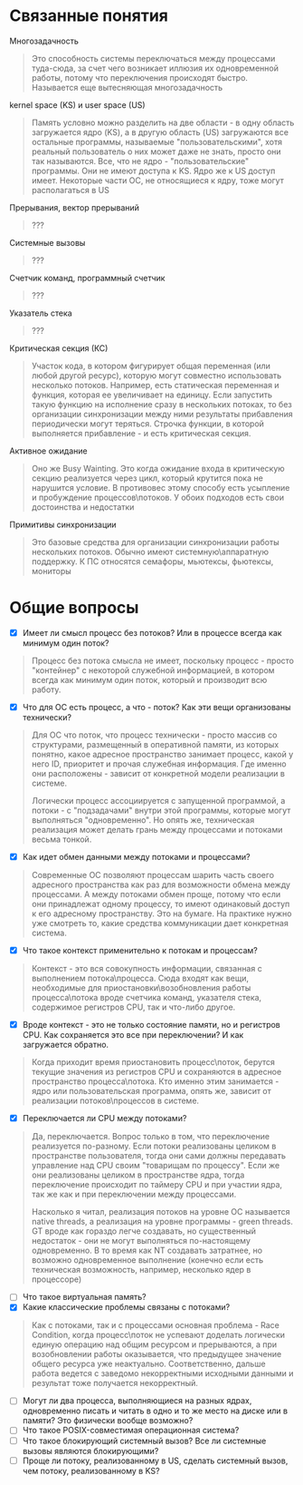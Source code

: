 # Связанные понятия

Многозадачность

> Это способность системы переключаться между процессами туда-сюда, за счет чего возникает иллюзия их одновременной работы, потому что переключения происходят быстро. Называется еще вытесняющая многозадачность

kernel space (KS) и user space (US)

> Память условно можно разделить на две области - в одну область загружается ядро (KS), а в другую область (US) загружаются все остальные программы, называемые "пользовательскими", хотя реальный пользователь о них может даже не знать, просто они так называются. Все, что не ядро - "пользовательские" программы. Они не имеют доступа к KS. Ядро же к US доступ имеет. Некоторые части ОС, не относящиеся к ядру, тоже могут располагаться в US

Прерывания, вектор прерываний

> ???

Системные вызовы

> ???

Счетчик команд, программный счетчик

> ???

Указатель стека

> ???

Критическая секция (КС)

> Участок кода, в котором фигурирует общая переменная (или любой другой ресурс), которую могут совместно использовать несколько потоков. Например, есть статическая переменная и функция, которая ее увеличивает на единицу. Если запустить такую функцию на исполнение сразу в нескольких потоках, то без организации синхронизации между ними результаты прибавления периодически могут теряться. Строчка функции, в которой выполняется прибавление - и есть критическая секция.

Активное ожидание

> Оно же Busy Wainting. Это когда ожидание входа в критическую секцию реализуется через цикл, который крутится пока не нарушится условие. В противовес этому способу есть усыпление и пробуждение процессов\потоков. У обоих подходов есть свои достоинства и недостатки

Примитивы синхронизации

> Это базовые средства для организации синхронизации работы нескольких потоков. Обычно имеют системную\аппаратную поддержку. К ПС относятся семафоры, мьютексы, фьютексы, мониторы

# Общие вопросы

- [x] Имеет ли смысл процесс без потоков? Или в процессе всегда как минимум один поток?

> Процесс без потока смысла не имеет, поскольку процесс - просто "контейнер" с некоторой служебной информацией, в котором всегда как минимум один поток, который и производит всю работу.

- [x] Что для ОС есть процесс, а что - поток? Как эти вещи организованы технически?

> Для ОС что поток, что процесс технически - просто массив со структурами, размещенный в оперативной памяти, из которых понятно, какое адресное пространство занимает процесс, какой у него ID, приоритет и прочая служебная информация. Где именно они расположены - зависит от конкретной модели реализации в системе.
>
> Логически процесс ассоциируется с запущенной программой, а потоки - с "подзадачами" внутри этой программы, которые могут выполняться "одновременно". Но опять же, техническая реализация может делать грань между процессами и потоками весьма тонкой.

- [x] Как идет обмен данными между потоками и процессами?

> Современные ОС позволяют процессам шарить часть своего адресного пространства как раз для возможности обмена между процессами. А между потоками обмен проще, потому что если они принадлежат одному процессу, то имеют одинаковый доступ к его адресному пространству. Это на бумаге. На практике нужно уже смотреть то, какие средства коммуникации дает конкретная система.

- [x] Что такое контекст применительно к потокам и процессам?

> Контекст - это вся совокупность информации, связанная с выполнением потока\процесса. Сюда входят как вещи, необходимые для приостановки\возобновления работы процесса\потока вроде счетчика команд, указателя стека, содержимое регистров CPU, так и что-либо другое.

- [x] Вроде контекст - это не только состояние памяти, но и регистров CPU. Как сохраняется это все при переключении? И как загружается обратно.

> Когда приходит время приостановить процесс\поток, берутся текущие значения из регистров CPU и сохраняются в адресное пространство процесса\потока. Кто именно этим занимается - ядро или пользовательская программа, опять же, зависит от реализации потоков\процессов в системе.

- [x] Переключается ли CPU между потоками?

> Да, переключается. Вопрос только в том, что переключение реализуется по-разному. Если потоки реализованы целиком в пространстве пользователя, тогда они сами должны передавать управление над CPU своим "товарищам по процессу". Если же они реализованы целиком в пространстве ядра, тогда переключение происходит по таймеру CPU и при участии ядра, так же как и при переключении между процессами.
>
> Насколько я читал, реализация потоков на уровне ОС называется native threads, а реализация на уровне программы - green threads. GT вроде как гораздо легче создавать, но существенный недостаток - они не могут выполняться по-настоящему одновременно. В то время как NT создавать затратнее, но возможно одновременное выполнение (конечно если есть техническая возможность, например, несколько ядер в процессоре)

- [ ] Что такое виртуальная память?
- [x] Какие классические проблемы связаны с потоками?

> Как с потоками, так и с процессами основная проблема - Race Condition, когда процесс\поток не успевают доделать логически единую операцию над общим ресурсом и прерываются, а при возобновлении работы оказывается, что предыдущее значение общего ресурса уже неактуально. Соответственно, дальше работа ведется с заведомо некорректными исходными данными и результат тоже получается некорректный.

- [ ] Могут ли два процесса, выполняющиеся на разных ядрах, одновременно писать и читать в одно и то же место на диске или в памяти? Это физически вообще возможно?
- [ ] Что такое POSIX-совместимая операционная система?
- [ ] Что такое блокирующий системный вызов? Все ли системные вызовы являются блокирующими?
- [ ] Проще ли потоку, реализованному в US, сделать системный вызов, чем потоку, реализованному в KS?
